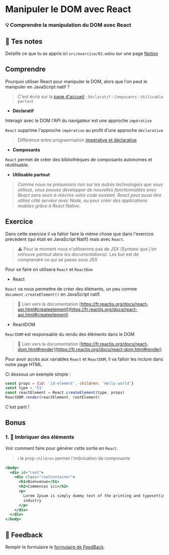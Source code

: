 # Manipuler le DOM avec React

### 💡 Comprendre la manipulation du DOM avec React

## 📝 Tes notes

Detaille ce que tu as appris ici
`src/exercise/02.md`ou sur une page [Notion](https://go.mikecodeur.com/course-notes-template)

## Comprendre

Pourquoi utiliser React pour manipuler le DOM, alors que l'on peut le manipuler
en JavaScript natif ?

> C'est écris sur la [page d'accueil](https://fr.reactjs.org/) : `Déclaratif` :
> `Composants` : `Utilisable partout`

- **Déclaratif**

Interagir avec le DOM l'API du navigateur est une approche `impérative`

`React` supprime l'approche `impérative` au profit d'une approche `déclarative`

> Différence entre programmation
> [impérative et déclarative](https://codeburst.io/declarative-vs-imperative-programming-a8a7c93d9ad2)

- **Composants**

`React` permet de créer des bibliothèques de composants autonomes et
réutilisable.

- **Utilisable partout**

> _Comme nous ne présumons rien sur les autres technologies que vous utilisez,
> vous pouvez développer de nouvelles fonctionnalités avec React sans avoir à
> réécrire votre code existant. React peut aussi être utilisé côté serveur avec
> Node, ou pour créer des applications mobiles grâce à React Native._

## Exercice

Dans cette exercice il va falloir faire la même chose que dans l'exercice
précèdent (qui était en JavaScript Natif) mais avec `React`.

> ⚠️ Pour le moment nous n'utiliserons pas de JSX _(Syntaxe que j'on retrouve
> partout dans les documentations)._ Les but est de comprendre ce qui se passe
> sous JSX

Pour se faire on utilisera `React` et `ReactDom`

- React

`React` va nous permettre de créer des éléments, un peu comme
`document.createElement()` en JavaScript natif.

> 📑 Lien vers la documentation
> [https://fr.reactjs.org/docs/react-api.html#createelement](https://fr.reactjs.org/docs/react-api.html#createelement)

- ReactDOM

`ReactDOM` est responsable du rendu des éléments dans le DOM

> 📑 Lien vers la documentation
> [https://fr.reactjs.org/docs/react-dom.html#render](https://fr.reactjs.org/docs/react-dom.html#render)

Pour avoir accès aux variables `React` et `ReactDOM`, il va falloir les inclure
dans notre page HTML.

Ci dessous un exemple simple :

```jsx
const props = {id: 'id-element', children: 'Hello world'}
const type = 'h1'
const reactElement = React.createElement(type, props)
ReactDOM.render(reactElement, rootElement)
```

C'est parti !

## Bonus

### 1. 🚀 Imbriquer des éléments

Voir comment faire pour générer cette sortie en `React`.

> ℹ️ le prop `children` permet l'imbrication de composants

```jsx
<body>
  <div id="root">
    <div class="rootContainer">
      <h1>Bienvenue</h1>
      <h2>Commencez ici</h2>
      <p>
        Lorem Ipsum is simply dummy text of the printing and typesetting
        industry
      </p>
    </div>
  </div>
</body>
```

## 🐜 Feedback

Remplir le formulaire le
[formulaire de FeedBack](https://go.mikecodeur.com/cours-react-avis).
